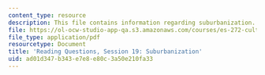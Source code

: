 ```yaml
---
content_type: resource
description: This file contains information regarding suburbanization.
file: https://ol-ocw-studio-app-qa.s3.amazonaws.com/courses/es-272-culture-tech-spring-2003/ad01d347b343e7e8e80c3a50e210fa33_MITES_272S03_q19.pdf
file_type: application/pdf
resourcetype: Document
title: 'Reading Questions, Session 19: Suburbanization'
uid: ad01d347-b343-e7e8-e80c-3a50e210fa33
---
```

